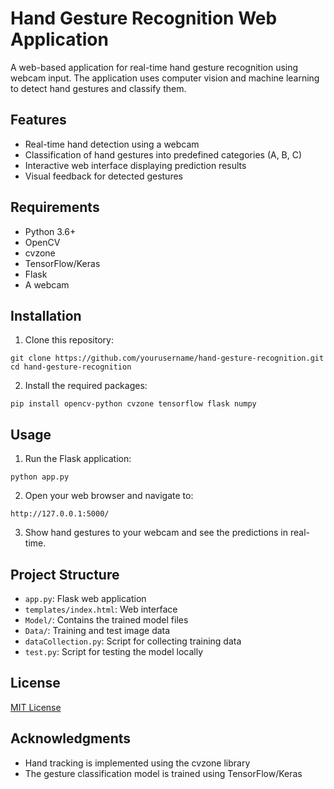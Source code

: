 # Hand Gesture Recognition Web Application

A web-based application for real-time hand gesture recognition using webcam input. The application uses computer vision and machine learning to detect hand gestures and classify them.

## Features

- Real-time hand detection using a webcam
- Classification of hand gestures into predefined categories (A, B, C)
- Interactive web interface displaying prediction results
- Visual feedback for detected gestures

## Requirements

- Python 3.6+
- OpenCV
- cvzone
- TensorFlow/Keras
- Flask
- A webcam

## Installation

1. Clone this repository:
```
git clone https://github.com/yourusername/hand-gesture-recognition.git
cd hand-gesture-recognition
```

2. Install the required packages:
```
pip install opencv-python cvzone tensorflow flask numpy
```

## Usage

1. Run the Flask application:
```
python app.py
```

2. Open your web browser and navigate to:
```
http://127.0.0.1:5000/
```

3. Show hand gestures to your webcam and see the predictions in real-time.

## Project Structure

- `app.py`: Flask web application
- `templates/index.html`: Web interface
- `Model/`: Contains the trained model files
- `Data/`: Training and test image data
- `dataCollection.py`: Script for collecting training data
- `test.py`: Script for testing the model locally

## License

[MIT License](LICENSE)

## Acknowledgments

- Hand tracking is implemented using the cvzone library
- The gesture classification model is trained using TensorFlow/Keras